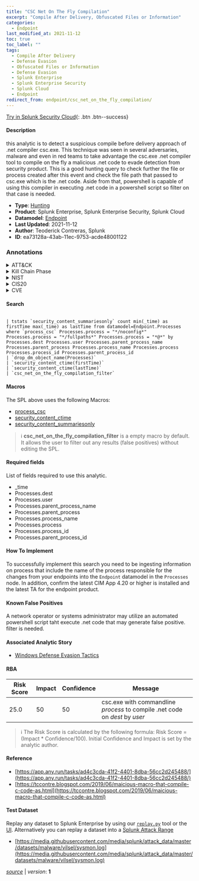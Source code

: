 ```yaml
---
title: "CSC Net On The Fly Compilation"
excerpt: "Compile After Delivery, Obfuscated Files or Information"
categories:
  - Endpoint
last_modified_at: 2021-11-12
toc: true
toc_label: ""
tags:
  - Compile After Delivery
  - Defense Evasion
  - Obfuscated Files or Information
  - Defense Evasion
  - Splunk Enterprise
  - Splunk Enterprise Security
  - Splunk Cloud
  - Endpoint
redirect_from: endpoint/csc_net_on_the_fly_compilation/
---
```




[Try in Splunk Security Cloud](https://www.splunk.com/en_us/cyber-security.html){: .btn .btn--success}

#### Description

this analytic is to detect a suspicious compile before delivery approach of .net compiler csc.exe. This technique was seen in several adversaries, malware and even in red teams to take advantage the csc.exe .net compiler tool to compile on the fly a malicious .net code to evade detection from security product. This is a good hunting query to check further the file or process created after this event and check the file path that passed to csc.exe which is the .net code. Aside from that, powershell is capable of using this compiler in executing .net code in a powershell script so filter on that case is needed.

- **Type**: [Hunting](https://github.com/splunk/security_content/wiki/Detection-Analytic-Types)
- **Product**: Splunk Enterprise, Splunk Enterprise Security, Splunk Cloud
- **Datamodel**: [Endpoint](https://docs.splunk.com/Documentation/CIM/latest/User/Endpoint)
- **Last Updated**: 2021-11-12
- **Author**: Teoderick Contreras, Splunk
- **ID**: ea73128a-43ab-11ec-9753-acde48001122

### Annotations
<details>
  <summary>ATT&CK</summary>

<div markdown="1">

#### [ATT&CK](https://attack.mitre.org/)

| ID          | Technique   | Tactic         |
| ----------- | ----------- |--------------- |
| [T1027.004](https://attack.mitre.org/techniques/T1027/004/) | Compile After Delivery | Defense Evasion |

| [T1027](https://attack.mitre.org/techniques/T1027/) | Obfuscated Files or Information | Defense Evasion |

</div>
</details>


<details>
  <summary>Kill Chain Phase</summary>

<div markdown="1">

* Exploitation


</div>
</details>


<details>
  <summary>NIST</summary>

<div markdown="1">



</div>
</details>

<details>
  <summary>CIS20</summary>

<div markdown="1">



</div>
</details>

<details>
  <summary>CVE</summary>

<div markdown="1">


</div>
</details>


#### Search

```

| tstats `security_content_summariesonly` count min(_time) as firstTime max(_time) as lastTime from datamodel=Endpoint.Processes where `process_csc` Processes.process = "*/noconfig*" Processes.process = "*/fullpaths*" Processes.process = "*@*" by Processes.dest Processes.user Processes.parent_process_name Processes.parent_process Processes.process_name Processes.process Processes.process_id Processes.parent_process_id 
| `drop_dm_object_name(Processes)` 
| `security_content_ctime(firstTime)` 
| `security_content_ctime(lastTime)` 
| `csc_net_on_the_fly_compilation_filter`
```

#### Macros
The SPL above uses the following Macros:
* [process_csc](https://github.com/splunk/security_content/blob/develop/macros/process_csc.yml)
* [security_content_ctime](https://github.com/splunk/security_content/blob/develop/macros/security_content_ctime.yml)
* [security_content_summariesonly](https://github.com/splunk/security_content/blob/develop/macros/security_content_summariesonly.yml)

> :information_source:
> **csc_net_on_the_fly_compilation_filter** is a empty macro by default. It allows the user to filter out any results (false positives) without editing the SPL.



#### Required fields
List of fields required to use this analytic.
* _time
* Processes.dest
* Processes.user
* Processes.parent_process_name
* Processes.parent_process
* Processes.process_name
* Processes.process
* Processes.process_id
* Processes.parent_process_id



#### How To Implement
To successfully implement this search you need to be ingesting information on process that include the name of the process responsible for the changes from your endpoints into the `Endpoint` datamodel in the `Processes` node. In addition, confirm the latest CIM App 4.20 or higher is installed and the latest TA for the endpoint product.
#### Known False Positives
A network operator or systems administrator may utilize an automated powershell script taht execute .net code that may generate false positive. filter is needed.

#### Associated Analytic Story
* [Windows Defense Evasion Tactics](/stories/windows_defense_evasion_tactics)




#### RBA

| Risk Score  | Impact      | Confidence   | Message      |
| ----------- | ----------- |--------------|--------------|
| 25.0 | 50 | 50 | csc.exe with commandline $process$ to compile .net code on $dest$ by $user$ |


> :information_source:
> The Risk Score is calculated by the following formula: Risk Score = (Impact * Confidence/100). Initial Confidence and Impact is set by the analytic author.


#### Reference

* [https://app.any.run/tasks/ad4c3cda-41f2-4401-8dba-56cc2d245488/](https://app.any.run/tasks/ad4c3cda-41f2-4401-8dba-56cc2d245488/)
* [https://tccontre.blogspot.com/2019/06/maicious-macro-that-compile-c-code-as.html](https://tccontre.blogspot.com/2019/06/maicious-macro-that-compile-c-code-as.html)



#### Test Dataset
Replay any dataset to Splunk Enterprise by using our [`replay.py`](https://github.com/splunk/attack_data#using-replaypy) tool or the [UI](https://github.com/splunk/attack_data#using-ui).
Alternatively you can replay a dataset into a [Splunk Attack Range](https://github.com/splunk/attack_range#replay-dumps-into-attack-range-splunk-server)

* [https://media.githubusercontent.com/media/splunk/attack_data/master/datasets/malware/vilsel/sysmon.log](https://media.githubusercontent.com/media/splunk/attack_data/master/datasets/malware/vilsel/sysmon.log)



[*source*](https://github.com/splunk/security_content/tree/develop/detections/endpoint/csc_net_on_the_fly_compilation.yml) \| *version*: **1**